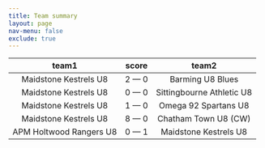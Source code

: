 ```yaml
---
title: Team summary
layout: page
nav-menu: false
exclude: true
---
```




|          team1          |    score    |           team2           |
|:-----------------------:|:-----------:|:-------------------------:|
|  Maidstone Kestrels U8  | 2 &mdash; 0 |     Barming U8 Blues      |
|  Maidstone Kestrels U8  | 0 &mdash; 0 | Sittingbourne Athletic U8 |
|  Maidstone Kestrels U8  | 1 &mdash; 0 |   Omega 92 Spartans U8    |
|  Maidstone Kestrels U8  | 8 &mdash; 0 |   Chatham Town U8 (CW)    |
| APM Holtwood Rangers U8 | 0 &mdash; 1 |   Maidstone Kestrels U8   |

 <br /><br /><br />